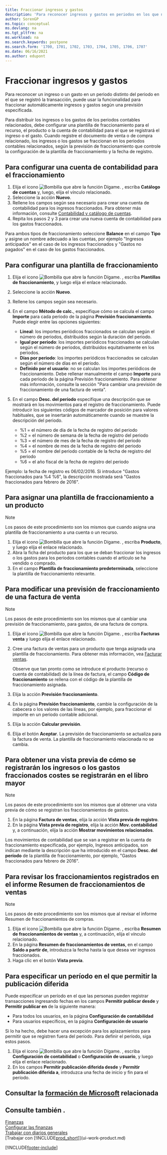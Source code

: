 ```yaml
---
title: Fraccionar ingresos y gastos
description: 'Para reconocer ingresos y gastos en periodos en los que no se registró la transacción, puede fraccionarlos o posponerlos automáticamente según una previsión especificada.'
author: SorenGP
ms.topic: conceptual
ms.devlang: na
ms.tgt_pltfrm: na
ms.workload: na
ms.search.keywords: postpone
ms.search.form: '1700, 1701, 1702, 1703, 1704, 1705, 1706, 1707'
ms.date: 06/16/2021
ms.author: edupont
---
```

# <a name="defer-revenues-and-expenses" />Fraccionar ingresos y gastos

Para reconocer un ingreso o un gasto en un periodo distinto del periodo en el que se registró la transacción, puede usar la funcionalidad para fraccionar automáticamente ingresos y gastos según una previsión especificada.

Para distribuir los ingresos o los gastos de los periodos contables relacionados, debe configurar una plantilla de fraccionamiento para el recurso, el producto o la cuenta de contabilidad para el que se registrará el ingreso o el gasto. Cuando registre el documento de venta o de compra relacionado, los ingresos o los gastos se fraccionan en los periodos contables relacionados, según la previsión de fraccionamiento que controle la configuración de la plantilla de fraccionamiento y la fecha de registro.

## <a name="to-set-up-a-gl-account-for-deferral" />Para configurar una cuenta de contabilidad para el fraccionamiento

1. Elija el icono ![Bombilla que abre la función Dígame.](media/ui-search/search_small.png "Dígame qué desea hacer") , escriba **Catálogo de cuentas** y, luego, elija el vínculo relacionado.
2. Seleccione la acción **Nuevo**.
3. Rellene los campos según sea necesario para crear una cuenta de contabilidad para los ingresos fraccionados. Para obtener más información, consulte [Contabilidad y catálogo de cuentas](finance-general-ledger.md).
4. Repita los pasos 2 y 3 para crear una nueva cuenta de contabilidad para los gastos fraccionados.

Para ambos tipos de fraccionamiento seleccione **Balance** en el campo **Tipo** y asigne un nombre adecuado a las cuentas, por ejemplo "Ingresos anticipados" en el caso de los ingresos fraccionados y "Gastos no pagados" en el caso de los gastos fraccionados.

## <a name="to-set-up-a-deferral-template" />Para configurar una plantilla de fraccionamiento

1. Elija el icono ![Bombilla que abre la función Dígame.](media/ui-search/search_small.png "Dígame qué desea hacer") , escriba **Plantillas de fraccionamiento**, y luego elija el enlace relacionado.
2. Seleccione la acción **Nuevo**.
3. Rellene los campos según sea necesario.
4. En el campo **Método de calc.**, especifique cómo se calcula el campo **Importe** para cada periodo de la página **Previsión fraccionamiento**. Puede elegir entre las opciones siguientes:

   * **Lineal**: los importes periódicos fraccionados se calculan según el número de periodos, distribuidos según la duración del periodo.
   * **Igual por periodo**: los importes periódicos fraccionados se calculan según el número de periodos, distribuidos equitativamente en los periodos.
   * **Días por periodo**: los importes periódicos fraccionados se calculan según el número de días en el periodo.
   * **Definido por el usuario**: no se calculan los importes periódicos de fraccionamiento. Debe rellenar manualmente el campo **Importe** para cada periodo de la página Previsión fraccionamiento. Para obtener más información, consulte la sección "Para cambiar una previsión de fraccionamiento de una factura de venta".
5. En el campo **Desc. del período** especifique una descripción que se mostrará en los movimientos para el registro de fraccionamiento. Puede introducir los siguientes códigos de marcador de posición para valores habituales, que se insertarán automáticamente cuando se muestre la descripción del periodo.

   * %1 = el número de día de la fecha de registro del periodo
   * %2 = el número de semana de la fecha de registro del periodo
   * %3 = el número de mes de la fecha de registro del periodo
   * %4 = el nombre de mes de la fecha de registro del periodo
   * %5 = el nombre del periodo contable de la fecha de registro del periodo
   * %6 = el año fiscal de la fecha de registro del periodo

Ejemplo: la fecha de registro es 06/02/2016. Si introduce "Gastos fraccionados para %4 %6", la descripción mostrada será "Gastos fraccionados para febrero de 2016".

## <a name="to-assign-a-deferral-template-to-an-item" />Para asignar una plantilla de fraccionamiento a un producto

> [!NOTE]  
> Los pasos de este procedimiento son los mismos que cuando asigna una plantilla de fraccionamiento a una cuenta o un recurso.

1. Elija el icono ![Bombilla que abre la función Dígame.](media/ui-search/search_small.png "Dígame qué desea hacer") , escriba **Producto**, y luego elija el enlace relacionado.
2. Abra la ficha del producto para los que se deban fraccionar los ingresos o los gastos para los periodos contables cuando el artículo se ha vendido o comprado.
3. En el campo **Plantilla de fraccionamiento predeterminada**, seleccione la plantilla de fraccionamiento relevante.

## <a name="to-change-a-deferral-schedule-from-a-sales-invoice" />Para modificar una previsión de fraccionamiento de una factura de venta

> [!NOTE]  
> Los pasos de este procedimiento son los mismos que al cambiar una previsión de fraccionamiento, para gastos, de una factura de compra.

1. Elija el icono ![Bombilla que abre la función Dígame.](media/ui-search/search_small.png "Dígame qué desea hacer") , escriba **Facturas venta** y luego elija el enlace relacionado.
2. Cree una factura de ventas para un producto que tenga asignada una plantilla de fraccionamiento. Para obtener más información, vea [Facturar ventas](sales-how-invoice-sales.md).

    Observe que tan pronto como se introduce el producto (recurso o cuenta de contabilidad) de la línea de factura, el campo **Código de fraccionamiento** se rellena con el código de la plantilla de fraccionamiento asignada.
3. Elija la acción **Previsión fraccionamiento**.
4. En la página **Previsión fraccionamiento**, cambie la configuración de la cabecera o los valores de las líneas, por ejemplo, para fraccionar el importe en un periodo contable adicional.
5. Elija la acción **Calcular previsión**.
6. Elija el botón **Aceptar**. La previsión de fraccionamiento se actualiza para la factura de venta. La plantilla de fraccionamiento relacionada no se cambia.

## <a name="to-preview-how-deferred-revenues-or-expenses-will-be-posted-to-the-general-ledger" />Para obtener una vista previa de cómo se registrarán los ingresos o los gastos fraccionados costes se registrarán en el libro mayor

> [!NOTE]  
> Los pasos de este procedimiento son los mismos que al obtener una vista previa de cómo se registran los fraccionamientos de gastos.

1. En la página **Factura de ventas**, elija la acción **Vista previa de registro**.
2. En la página **Vista previa de registro**, elija la acción **Mov. contabilidad** y, a continuación, elija la acción **Mostrar movimientos relacionados**.

Los movimientos de contabilidad que se van a registrar en la cuenta de fraccionamiento especificada, por ejemplo, Ingresos anticipados, son indican mediante la descripción que ha introducido en el campo **Desc. del período** de la plantilla de fraccionamiento, por ejemplo, "Gastos fraccionados para febrero de 2016".

## <a name="to-review-posted-deferrals-in-the-sales-deferral-summary-report" />Para revisar los fraccionamientos registrados en el informe Resumen de fraccionamientos de ventas

> [!NOTE]  
> Los pasos de este procedimiento son los mismos que al revisar el informe Resumen de fraccionamientos de compras.

1. Elija el icono ![Bombilla que abre la función Dígame.](media/ui-search/search_small.png "Dígame qué desea hacer") , escriba **Resumen de fraccionamientos de ventas** y, a continuación, elija el vínculo relacionado.
2. En la página **Resumen de fraccionamientos de ventas**, en el campo **Saldo a partir de**, introduzca la fecha hasta la que desea ver ingresos fraccionados.
3. Haga clic en el botón **Vista previa**.

## <a name="to-specify-a-period-in-which-to-allow-deferral-posting" />Para especificar un período en el que permitir la publicación diferida

Puede especificar un período en el que las personas pueden registrar transacciones ingresando fechas en los campos **Permitir publicar desde** y **Permitir publicar en** de la siguiente manera:

* Para todos los usuarios, en la página **Configuración de contabilidad**
* Para usuarios específicos, en la página **Configuración de usuario**

Si lo ha hecho, debe hacer una excepción para los aplazamientos para permitir que se registren fuera del período. Para definir el período, siga estos pasos.

1. Elija el icono ![Bombilla que abre la función Dígame.](media/ui-search/search_small.png "Dígame qué desea hacer") , escriba **Configuración de contabilidad** o **Configuración de usuario**, y luego elija el enlace relacionado.
2. En los campos **Permitir publicación diferida desde** y **Permitir publicación diferida a**, introduzca una fecha de inicio y fin para el período.

## <a name="see-related-microsoft-training" />Consultar la [formación de Microsoft](/training/modules/processing-invoices-dynamics-365-business-central/) relacionada

## <a name="see-also" />Consulte también .

[Finanzas](finance.md)  
[Configurar las finanzas](finance-setup-finance.md)  
[Trabajar con diarios generales](ui-work-general-journals.md)  
[Trabajar con [!INCLUDE[prod_short](includes/prod_short.md)]](ui-work-product.md)


[!INCLUDE[footer-include](includes/footer-banner.md)]
